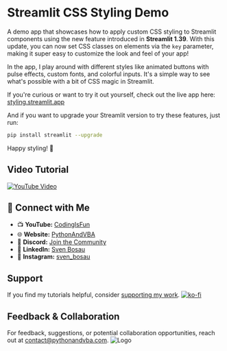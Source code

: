 # Streamlit CSS Styling Demo

A demo app that showcases how to apply custom CSS styling to Streamlit components using the new feature introduced in **Streamlit 1.39**. With this update, you can now set CSS classes on elements via the `key` parameter, making it super easy to customize the look and feel of your app!

In the app, I play around with different styles like animated buttons with pulse effects, custom fonts, and colorful inputs. It's a simple way to see what's possible with a bit of CSS magic in Streamlit.

If you're curious or want to try it out yourself, check out the live app here: [styling.streamlit.app](https://styling.streamlit.app/)

And if you want to upgrade your Streamlit version to try these features, just run:

```bash
pip install streamlit --upgrade
```

Happy styling! 🎨


## Video Tutorial
[![YouTube Video](https://img.youtube.com/vi/jbJpAdGlKVY/0.jpg)](https://youtu.be/jbJpAdGlKVY)


## 🤝 Connect with Me
- 📺 **YouTube:** [CodingIsFun](https://youtube.com/c/CodingIsFun)
- 🌐 **Website:** [PythonAndVBA](https://pythonandvba.com)
- 💬 **Discord:** [Join the Community](https://pythonandvba.com/discord)
- 💼 **LinkedIn:** [Sven Bosau](https://www.linkedin.com/in/sven-bosau/)
- 📸 **Instagram:** [sven_bosau](https://www.instagram.com/sven_bosau/)

## Support 
If you find my tutorials helpful, consider [supporting my work](https://pythonandvba.com/coffee-donation).
[![ko-fi](https://ko-fi.com/img/githubbutton_sm.svg)](https://pythonandvba.com/coffee-donation)

## Feedback & Collaboration
For feedback, suggestions, or potential collaboration opportunities, reach out at contact@pythonandvba.com.
![Logo](https://www.pythonandvba.com/banner-img)
